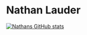 # Nathan Lauder

[![Nathans GitHub stats](https://github-readme-stats.vercel.app/api?username=nathanlauder)](https://github.com/anuraghazra/github-readme-stats)
